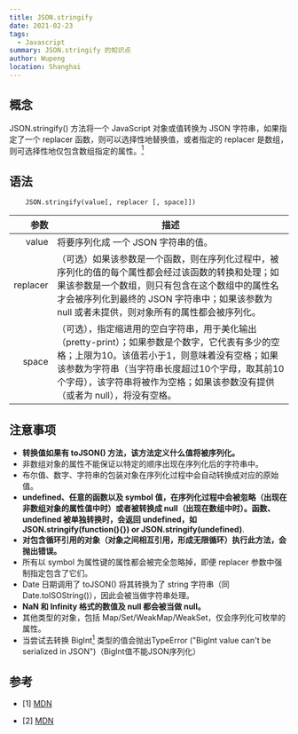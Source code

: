```yaml
---
title: JSON.stringify
date: 2021-02-23
tags:
  - Javascript
summary: JSON.stringify 的知识点
author: Wupeng
location: Shanghai
---
```


## 概念

JSON.stringify() 方法将一个 JavaScript 对象或值转换为 JSON 字符串，如果指定了一个 replacer 函数，则可以选择性地替换值，或者指定的 replacer 是数组，则可选择性地仅包含数组指定的属性。[<sup>1</sup>](#refer-anchor-1)


## 语法

        JSON.stringify(value[, replacer [, space]])

| 参数 | 描述 |
| ------:| -----------|
| value   | 将要序列化成 一个 JSON 字符串的值。 |
| replacer| （可选）如果该参数是一个函数，则在序列化过程中，被序列化的值的每个属性都会经过该函数的转换和处理；如果该参数是一个数组，则只有包含在这个数组中的属性名才会被序列化到最终的 JSON 字符串中；如果该参数为 null 或者未提供，则对象所有的属性都会被序列化。 |
| space   | （可选），指定缩进用的空白字符串，用于美化输出（pretty-print）；如果参数是个数字，它代表有多少的空格；上限为10。该值若小于1，则意味着没有空格；如果该参数为字符串（当字符串长度超过10个字母，取其前10个字母），该字符串将被作为空格；如果该参数没有提供（或者为 null），将没有空格。 |


## 注意事项

+ **转换值如果有 toJSON() 方法，该方法定义什么值将被序列化。**
+ 非数组对象的属性不能保证以特定的顺序出现在序列化后的字符串中。
+ 布尔值、数字、字符串的包装对象在序列化过程中会自动转换成对应的原始值。
+ **undefined、任意的函数以及 symbol 值，在序列化过程中会被忽略（出现在非数组对象的属性值中时）或者被转换成 null（出现在数组中时）。函数、undefined 被单独转换时，会返回 undefined，如JSON.stringify(function(){}) or JSON.stringify(undefined)**.
+ **对包含循环引用的对象（对象之间相互引用，形成无限循环）执行此方法，会抛出错误。**
+ 所有以 symbol 为属性键的属性都会被完全忽略掉，即便 replacer 参数中强制指定包含了它们。
+ Date 日期调用了 toJSON() 将其转换为了 string 字符串（同Date.toISOString()），因此会被当做字符串处理。
+ **NaN 和 Infinity 格式的数值及 null 都会被当做 null。**
+ 其他类型的对象，包括 Map/Set/WeakMap/WeakSet，仅会序列化可枚举的属性。
+ 当尝试去转换 BigInt[<sup>1</sup>](#refer-anchor-2) 类型的值会抛出TypeError ("BigInt value can't be serialized in JSON")（BigInt值不能JSON序列化）

## 参考

<div id="refer-anchor-1"></div>

- [1] [MDN](https://developer.mozilla.org/zh-CN/docs/Web/JavaScript/Reference/Global_Objects/JSON/stringify)

<div id="refer-anchor-2"></div>

- [2] [MDN](https://developer.mozilla.org/zh-CN/docs/Web/JavaScript/Reference/Global_Objects/BigInt)

<Vssue :title="$title" />
